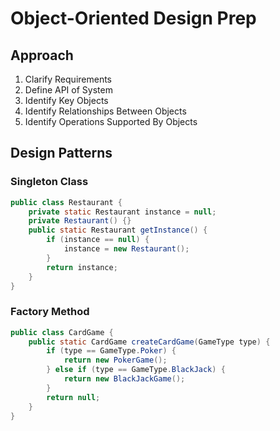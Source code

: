 # Object-Oriented Design Prep

## Approach

1. Clarify Requirements
2. Define API of System
3. Identify Key Objects
4. Identify Relationships Between Objects
5. Identify Operations Supported By Objects

## Design Patterns

### Singleton Class

```java
public class Restaurant {
    private static Restaurant instance = null;
    private Restaurant() {}
    public static Restaurant getInstance() {
        if (instance == null) {
            instance = new Restaurant();
        }
        return instance;
    }
}
```

### Factory Method

```java
public class CardGame {
    public static CardGame createCardGame(GameType type) {
        if (type == GameType.Poker) {
            return new PokerGame();
        } else if (type == GameType.BlackJack) {
            return new BlackJackGame();
        }
        return null;
    }
}
```